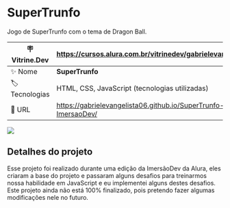 # SuperTrunfo

Jogo de SuperTrunfo com o tema de Dragon Ball.

| :placard: Vitrine.Dev | https://cursos.alura.com.br/vitrinedev/gabrielevangelista094   |
| --------------------- | -------------------------------------------------------------- |
| :sparkles: Nome       | **SuperTrunfo**                                                |
| :label: Tecnologias   | HTML, CSS, JavaScript (tecnologias utilizadas)                 |
| :rocket: URL          | https://gabrielevangelista06.github.io/SuperTrunfo-ImersaoDev/ |

<!-- Inserir imagem com a #vitrinedev ao final do link -->

![](https://lh3.googleusercontent.com/pw/AL9nZEXkRKFOFa1L7rL8svUdiIF52dR5nbNFwaV79TfW3CWd6PK8Bxzfl_vl7ZgAT71VcUooj9WjsBq4mQ2aM6guXjOxzRX526aNdmcgLVDt8l50rrXGxLMt11Stij_87MsnsqkNaHrdyZ7AdPHMXb4oe3k=w1597-h796-no?authuser=0#vitrinedev)


## Detalhes do projeto

Esse projeto foi realizado durante uma edição da ImersãoDev da Alura, eles criaram a base do projeto e passaram alguns desafios para treinarmos nossa habilidade em JavaScript e eu implementei alguns destes desafios. Este projeto ainda não está 100% finalizado, pois pretendo fazer algumas modificações nele no futuro.
